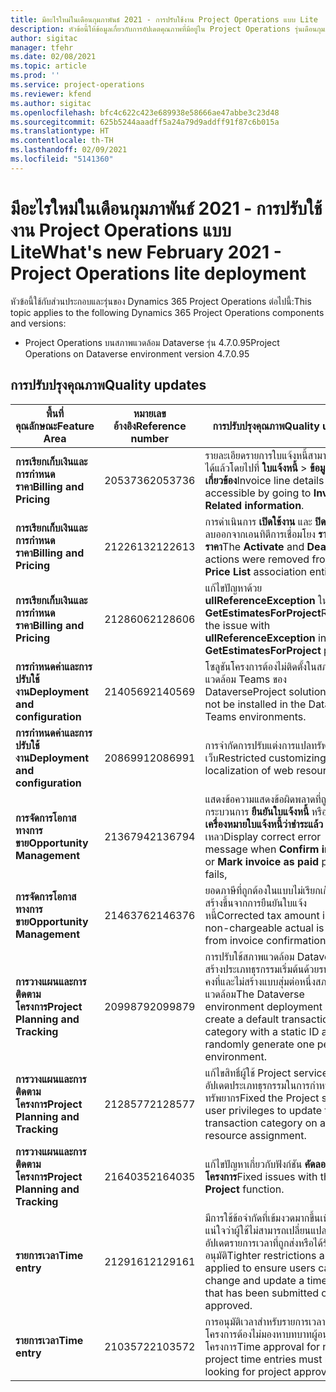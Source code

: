 ```yaml
---
title: มีอะไรใหม่ในเดือนกุมภาพันธ์ 2021 - การปรับใช้งาน Project Operations แบบ Lite
description: หัวข้อนี้ให้ข้อมูลเกี่ยวกับการอัปเดตคุณภาพที่มีอยู่ใน Project Operations รุ่นเดือนกุมภาพันธ์ 2021 สำหรับการปรับใช้งาน Project Operations แบบ Lite
author: sigitac
manager: tfehr
ms.date: 02/08/2021
ms.topic: article
ms.prod: ''
ms.service: project-operations
ms.reviewer: kfend
ms.author: sigitac
ms.openlocfilehash: bfc4c622c423e689938e58666ae47abbe3c23d48
ms.sourcegitcommit: 625b5244aaadff5a24a79d9addff91f87c6b015a
ms.translationtype: HT
ms.contentlocale: th-TH
ms.lasthandoff: 02/09/2021
ms.locfileid: "5141360"
---
```

# <a name="whats-new-february-2021---project-operations-lite-deployment"></a><span data-ttu-id="ea1eb-103">มีอะไรใหม่ในเดือนกุมภาพันธ์ 2021 - การปรับใช้งาน Project Operations แบบ Lite</span><span class="sxs-lookup"><span data-stu-id="ea1eb-103">What's new February 2021 - Project Operations lite deployment</span></span>

<span data-ttu-id="ea1eb-104">หัวข้อนี้ใช้กับส่วนประกอบและรุ่นของ Dynamics 365 Project Operations ต่อไปนี้:</span><span class="sxs-lookup"><span data-stu-id="ea1eb-104">This topic applies to the following Dynamics 365 Project Operations components and versions:</span></span>

  - <span data-ttu-id="ea1eb-105">Project Operations บนสภาพแวดล้อม Dataverse รุ่น 4.7.0.95</span><span class="sxs-lookup"><span data-stu-id="ea1eb-105">Project Operations on Dataverse environment version 4.7.0.95</span></span>

## <a name="quality-updates"></a><span data-ttu-id="ea1eb-106">การปรับปรุงคุณภาพ</span><span class="sxs-lookup"><span data-stu-id="ea1eb-106">Quality updates</span></span>

| <span data-ttu-id="ea1eb-107">**พื้นที่คุณลักษณะ**</span><span class="sxs-lookup"><span data-stu-id="ea1eb-107">**Feature Area**</span></span> | <span data-ttu-id="ea1eb-108">**หมายเลขอ้างอิง**</span><span class="sxs-lookup"><span data-stu-id="ea1eb-108">**Reference number**</span></span> | <span data-ttu-id="ea1eb-109">**การปรับปรุงคุณภาพ**</span><span class="sxs-lookup"><span data-stu-id="ea1eb-109">**Quality update**</span></span> |
| --- | --- | --- |
| <span data-ttu-id="ea1eb-110">**การเรียกเก็บเงินและการกำหนดราคา**</span><span class="sxs-lookup"><span data-stu-id="ea1eb-110">**Billing and Pricing**</span></span> | <span data-ttu-id="ea1eb-111">2053736</span><span class="sxs-lookup"><span data-stu-id="ea1eb-111">2053736</span></span> | <span data-ttu-id="ea1eb-112">รายละเอียดรายการใบแจ้งหนี้สามารถเข้าถึงได้แล้วโดยไปที่ **ใบแจ้งหนี้** > **ข้อมูลที่เกี่ยวข้อง**</span><span class="sxs-lookup"><span data-stu-id="ea1eb-112">Invoice line details are now accessible by going to **Invoice** > **Related information**.</span></span> |
| <span data-ttu-id="ea1eb-113">**การเรียกเก็บเงินและการกำหนดราคา**</span><span class="sxs-lookup"><span data-stu-id="ea1eb-113">**Billing and Pricing**</span></span> | <span data-ttu-id="ea1eb-114">2122613</span><span class="sxs-lookup"><span data-stu-id="ea1eb-114">2122613</span></span> | <span data-ttu-id="ea1eb-115">การดำเนินการ **เปิดใช้งาน** และ **ปิดใช้งาน** ถูกลบออกจากเอนทิตีการเชื่อมโยง **รายการราคา**</span><span class="sxs-lookup"><span data-stu-id="ea1eb-115">The **Activate** and **Deactivate** actions were removed from the **Price List** association entities.</span></span> |
| <span data-ttu-id="ea1eb-116">**การเรียกเก็บเงินและการกำหนดราคา**</span><span class="sxs-lookup"><span data-stu-id="ea1eb-116">**Billing and Pricing**</span></span> | <span data-ttu-id="ea1eb-117">2128606</span><span class="sxs-lookup"><span data-stu-id="ea1eb-117">2128606</span></span> | <span data-ttu-id="ea1eb-118">แก้ไขปัญหาด้วย **ullReferenceException** ในปลั๊กอิน **GetEstimatesForProject**</span><span class="sxs-lookup"><span data-stu-id="ea1eb-118">Resolved the issue with **ullReferenceException** in the **GetEstimatesForProject** plug-in.</span></span> |
| <span data-ttu-id="ea1eb-119">**การกำหนดค่าและการปรับใช้งาน**</span><span class="sxs-lookup"><span data-stu-id="ea1eb-119">**Deployment and configuration**</span></span> | <span data-ttu-id="ea1eb-120">2140569</span><span class="sxs-lookup"><span data-stu-id="ea1eb-120">2140569</span></span> | <span data-ttu-id="ea1eb-121">โซลูชันโครงการต้องไม่ติดตั้งในสภาพแวดล้อม Teams ของ Dataverse</span><span class="sxs-lookup"><span data-stu-id="ea1eb-121">Project solution must not be installed in the Dataverse Teams environments.</span></span> |
| <span data-ttu-id="ea1eb-122">**การกำหนดค่าและการปรับใช้งาน**</span><span class="sxs-lookup"><span data-stu-id="ea1eb-122">**Deployment and configuration**</span></span> | <span data-ttu-id="ea1eb-123">2086991</span><span class="sxs-lookup"><span data-stu-id="ea1eb-123">2086991</span></span> | <span data-ttu-id="ea1eb-124">การจำกัดการปรับแต่งการแปลทรัพยากรบนเว็บ</span><span class="sxs-lookup"><span data-stu-id="ea1eb-124">Restricted customizing localization of web resources.</span></span> |
| <span data-ttu-id="ea1eb-125">**การจัดการโอกาสทางการขาย**</span><span class="sxs-lookup"><span data-stu-id="ea1eb-125">**Opportunity Management**</span></span> | <span data-ttu-id="ea1eb-126">2136794</span><span class="sxs-lookup"><span data-stu-id="ea1eb-126">2136794</span></span> | <span data-ttu-id="ea1eb-127">แสดงข้อความแสดงข้อผิดพลาดที่ถูกต้องเมื่อกระบวนการ **ยืนยันใบแจ้งหนี้** หรือ **ทำเครื่องหมายใบแจ้งหนี้ว่าชำระแล้ว** ล้มเหลว</span><span class="sxs-lookup"><span data-stu-id="ea1eb-127">Display correct error message when **Confirm invoice** or **Mark invoice as paid** process fails,</span></span> |
| <span data-ttu-id="ea1eb-128">**การจัดการโอกาสทางการขาย**</span><span class="sxs-lookup"><span data-stu-id="ea1eb-128">**Opportunity Management**</span></span> | <span data-ttu-id="ea1eb-129">2146376</span><span class="sxs-lookup"><span data-stu-id="ea1eb-129">2146376</span></span> | <span data-ttu-id="ea1eb-130">ยอดภาษีที่ถูกต้องในแบบไม่เรียกเก็บจริงถูกสร้างขึ้นจากการยืนยันใบแจ้งหนี้</span><span class="sxs-lookup"><span data-stu-id="ea1eb-130">Corrected tax amount in a non-chargeable actual is created from invoice confirmation.</span></span> |
| <span data-ttu-id="ea1eb-131">**การวางแผนและการติดตามโครงการ**</span><span class="sxs-lookup"><span data-stu-id="ea1eb-131">**Project Planning and Tracking**</span></span> | <span data-ttu-id="ea1eb-132">2099879</span><span class="sxs-lookup"><span data-stu-id="ea1eb-132">2099879</span></span> | <span data-ttu-id="ea1eb-133">การปรับใช้สภาพแวดล้อม Dataverse ต้องสร้างประเภทธุรกรรมเริ่มต้นด้วยรหัสแบบคงที่และไม่สร้างแบบสุ่มต่อหนึ่งสภาพแวดล้อม</span><span class="sxs-lookup"><span data-stu-id="ea1eb-133">The Dataverse environment deployment must create a default transaction category with a static ID and not randomly generate one per environment.</span></span> |
| <span data-ttu-id="ea1eb-134">**การวางแผนและการติดตามโครงการ**</span><span class="sxs-lookup"><span data-stu-id="ea1eb-134">**Project Planning and Tracking**</span></span> | <span data-ttu-id="ea1eb-135">2128577</span><span class="sxs-lookup"><span data-stu-id="ea1eb-135">2128577</span></span> | <span data-ttu-id="ea1eb-136">แก้ไขสิทธิ์ผู้ใช้ Project service เพื่ออัปเดตประเภทธุรกรรมในการกำหนดทรัพยากร</span><span class="sxs-lookup"><span data-stu-id="ea1eb-136">Fixed the Project service user privileges to update the transaction category on a resource assignment.</span></span> |
| <span data-ttu-id="ea1eb-137">**การวางแผนและการติดตามโครงการ**</span><span class="sxs-lookup"><span data-stu-id="ea1eb-137">**Project Planning and Tracking**</span></span> | <span data-ttu-id="ea1eb-138">2164035</span><span class="sxs-lookup"><span data-stu-id="ea1eb-138">2164035</span></span> | <span data-ttu-id="ea1eb-139">แก้ไขปัญหาเกี่ยวกับฟังก์ชัน **คัดลอกโครงการ**</span><span class="sxs-lookup"><span data-stu-id="ea1eb-139">Fixed issues with the **Copy Project** function.</span></span> |
| <span data-ttu-id="ea1eb-140">**รายการเวลา**</span><span class="sxs-lookup"><span data-stu-id="ea1eb-140">**Time entry**</span></span> | <span data-ttu-id="ea1eb-141">2129161</span><span class="sxs-lookup"><span data-stu-id="ea1eb-141">2129161</span></span> | <span data-ttu-id="ea1eb-142">มีการใช้ข้อจำกัดที่เข้มงวดมากขึ้นเพื่อให้แน่ใจว่าผู้ใช้ไม่สามารถเปลี่ยนแปลงและอัปเดตรายการเวลาที่ถูกส่งหรือได้รับการอนุมัติ</span><span class="sxs-lookup"><span data-stu-id="ea1eb-142">Tighter restrictions are applied to ensure users can't change and update a time entry that has been submitted or approved.</span></span> |
| <span data-ttu-id="ea1eb-143">**รายการเวลา**</span><span class="sxs-lookup"><span data-stu-id="ea1eb-143">**Time entry**</span></span> | <span data-ttu-id="ea1eb-144">2103572</span><span class="sxs-lookup"><span data-stu-id="ea1eb-144">2103572</span></span> | <span data-ttu-id="ea1eb-145">การอนุมัติเวลาสำหรับรายการเวลาที่ไม่ใช่โครงการต้องไม่มองหาบทบาทผู้อนุมัติโครงการ</span><span class="sxs-lookup"><span data-stu-id="ea1eb-145">Time approval for non-project time entries must not be looking for project approver role.</span></span> |
